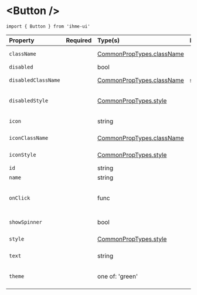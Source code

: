\<Button />
=====================
`import { Button } from 'ihme-ui'`

Property | Required | Type(s) | Defaults | Description
:---    |:---      |:---     |:---      |:---
`className` |  | [CommonPropTypes.className](https://github.com/ihmeuw/ihme-ui/blob/main/src/utils/props.js#L11) |  | className applied to button
`disabled` |  | bool |  | set button as disabled
`disabledClassName` |  | [CommonPropTypes.className](https://github.com/ihmeuw/ihme-ui/blob/main/src/utils/props.js#L11) | styles.disabled | className applied to button when disabled
`disabledStyle` |  | [CommonPropTypes.style](https://github.com/ihmeuw/ihme-ui/blob/main/src/utils/props.js#L16) |  | inline styles to apply to outermost svg element when disabled
`icon` |  | string |  | path to image to render within button tag
`iconClassName` |  | [CommonPropTypes.className](https://github.com/ihmeuw/ihme-ui/blob/main/src/utils/props.js#L11) |  | className applied to icon
`iconStyle` |  | [CommonPropTypes.style](https://github.com/ihmeuw/ihme-ui/blob/main/src/utils/props.js#L16) |  | inline styles to apply to icon
`id` |  | string |  | id value for button
`name` |  | string |  | [name of button](https://www.w3.org/TR/2011/WD-html5-20110525/association-of-controls-and-forms.html#attr-fe-name)
`onClick` |  | func |  | executed on click;<br />signature: function(SyntheticEvent) {...}
`showSpinner` |  | bool |  | display a loading indicator
`style` |  | [CommonPropTypes.style](https://github.com/ihmeuw/ihme-ui/blob/main/src/utils/props.js#L16) |  | inline styles to apply to button
`text` |  | string |  | text to render within button tag
`theme` |  | one of: 'green' |  | color scheme of component (see button.css)
